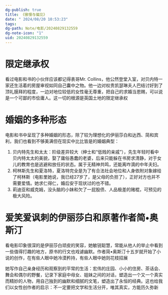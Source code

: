```yaml
---
dg-publish: true
title: 《傲慢与偏见》
date: " 2024/08/20 10:53:23"
tags: 
dg-path: Note/电影/20240829132559
dg-note-icon: "1"
uid: 20240829132559
---
```


# 限定继承权  
看过电影和书的小伙伴应该都记得表哥Mr. Collins，他公然登堂入室，对贝内特一家还生活着的房屋审视如同自己囊中之物。他一边对权贵凯瑟琳夫人巴结讨好到了顶礼膜拜的程度，一边对地位较低的女性毫无尊重，把自己的求婚当恩赐，可以说是一个可鄙的市侩庸人。这一切的根源是英国土地的限定继承权
# 婚姻的多种形态  
电影和书中呈现了多种婚姻的形态，除了较为理想化的伊丽莎白和达西、简和宾利，我们也看到不够美满但在现实中比比皆是的婚姻典型：
1. 贝内特先生和太太：阶级差异较大（绅士和“低贱的亲戚”），先生年轻时看中贝内特太太的美貌，娶了庸俗愚蠢的老婆，后来只能躲在书房求清静，对于女儿的教育也是逃避和放任的状态。属于无精神共鸣，还能离咋滴的中年夫妇。
2. 柯林斯先生和夏洛特，夏洛特完全是为了有合法社会地位和人身依附对象嫁给了柯林斯（电影里她说，我已经27岁了，是父母的负担了），正好对方也并不需要爱情。她求仁得仁，婚后安于现状过的也不错。
3.  莉迪亚和威克姆，没头脑的小妹和欠了一屁股债、人品极差的赌棍，可预见的极大风险。  
# 爱笑爱讽刺的伊丽莎白和原著作者简•奥斯汀  

看电影印象很深的是伊丽莎白顽皮的笑容，她敏锐聪慧，常能从他人的举止中看到一些值得打趣的地方，原书的行文也戏谑幽默。作者简•奥斯汀十五岁就开始了小说的创作，在有些人眼中她冷漠矜持，有些人眼中她则花枝招展

她写作自己亲身经历和观察到的平常的生活：宏伟的庄园、小小的住房、茶话会、舞会和偶尔的野餐，记录下家庭中母女、姐妹之间的对话，塑造出一个又一个真实而精妙的人物，用自己独到的幽默和细腻的文笔，塑造出了永恒的经典。这也给我们以女性创作者的启示：不一定要把文学和生活分开，唯其真实，方能历久弥新